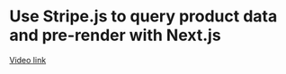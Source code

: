 # Use Stripe.js to query product data and pre-render with Next.js

[Video link](https://www.egghead.io/lessons/next-js-use-stripe-js-to-query-product-data-and-pre-render-with-next-js?pl=build-a-saas-product-with-next-js-supabase-and-stripe-61f2bc20)

